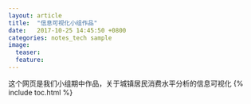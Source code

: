 ```yaml
---
layout: article
title:  "信息可视化小组作品"
date:   2017-10-25 14:45:50 +0800
categories: notes_tech sample
image:
  teaser: 
  feature: 
---
```

这个网页是我们小组期中作品，关于城镇居民消费水平分析的信息可视化
{% include toc.html %}
